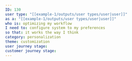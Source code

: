```yaml
---
ID: 130
user type: "[[example-1/outputs/user types/user|user]]"
as a: "[[example-1/outputs/user types/user|user]]"
who is: optimizing my workflow
I need to: configure system to my preferences
so that: it works the way I think
category: personalization
theme: customization
user journey stage:
customer journey stage:
---
```

